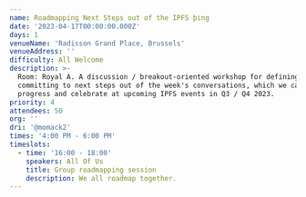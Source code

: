```yaml
---
name: Roadmapping Next Steps out of the IPFS þing
date: '2023-04-17T00:00:00.000Z'
days: 1
venueName: 'Radisson Grand Place, Brussels'
venueAddress: ''
difficulty: All Welcome
description: >-
  Room: Royal A. A discussion / breakout-oriented workshop for defining and
  committing to next steps out of the week's conversations, which we can
  progress and celebrate at upcoming IPFS events in Q3 / Q4 2023.
priority: 4
attendees: 50
org: ''
dri: '@momack2'
times: '4:00 PM - 6:00 PM'
timeslots:
  - time: '16:00 - 18:00'
    speakers: All Of Us
    title: Group roadmapping session
    description: We all roadmap together.
---
```


